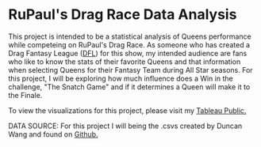 # RuPaul's Drag Race Data Analysis 
This project is intended to be a statistical analysis of Queens performance while competeing on RuPaul's Drag Race. As someone who has created a Drag Fantasy League ([DFL](https://www.dragfantasyleague.com/)) for this show, my intended audience are fans who like to know the stats of their favorite Queens and that information when selecting Queens for their Fantasy Team during All Star seasons. For this project, I will be exploring how much influence does a Win in the challenge, "The Snatch Game" and if it determines a Queen will make it to the Finale.

To view the visualizations for this project, please visit my [Tableau Public.](https://public.tableau.com/app/profile/jay.colosi/viz/RuPaulsDragRaceAnalysis/RuPaulsDragRaceAnalysis#1)


DATA SOURCE:
For this project I will being the .csvs created by Duncan Wang and found on [Github.](https://github.com/duncan-wang/dragrace/tree/main/data)


